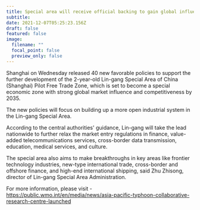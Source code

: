 ```yaml
---
title: Special area will receive official backing to gain global influence
subtitle: 
date: 2021-12-07T05:25:23.156Z
draft: false
featured: false
image:
  filename: ""
  focal_point: false
  preview_only: false
---
```


Shanghai on Wednesday released 40 new favorable policies to support the further development of the 2-year-old Lin-gang Special Area of China (Shanghai) Pilot Free Trade Zone, which is set to become a special economic zone with strong global market influence and competitiveness by 2035.

The new policies will focus on building up a more open industrial system in the Lin-gang Special Area.

According to the central authorities' guidance, Lin-gang will take the lead nationwide to further relax the market entry regulations in finance, value-added telecommunications services, cross-border data transmission, education, medical services, and culture.

The special area also aims to make breakthroughs in key areas like frontier technology industries, new-type international trade, cross-border and offshore finance, and high-end international shipping, said Zhu Zhisong, director of Lin-gang Special Area Administration.

<!--more-->

For more information, please visit -
https://public.wmo.int/en/media/news/asia-pacific-typhoon-collaborative-research-centre-launched
